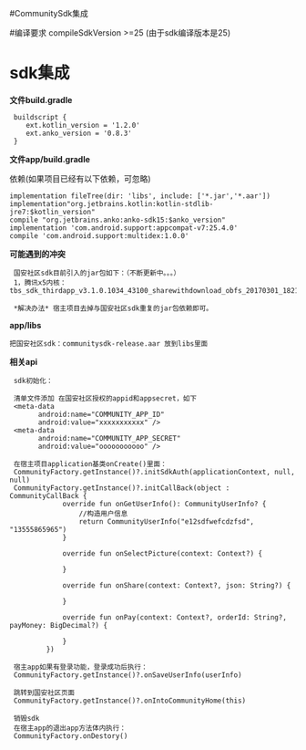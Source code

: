 #CommunitySdk集成

#编译要求
    compileSdkVersion >=25  (由于sdk编译版本是25)

# sdk集成 #
**文件build.gradle**
 
     buildscript {
        ext.kotlin_version = '1.2.0'
        ext.anko_version = '0.8.3'
     }

**文件app/build.gradle**

依赖(如果项目已经有以下依赖，可忽略)

    implementation fileTree(dir: 'libs', include: ['*.jar','*.aar'])
    implementation"org.jetbrains.kotlin:kotlin-stdlib-jre7:$kotlin_version"
    compile "org.jetbrains.anko:anko-sdk15:$anko_version"
    implementation 'com.android.support:appcompat-v7:25.4.0'
    compile 'com.android.support:multidex:1.0.0'

**可能遇到的冲突**

     国安社区sdk目前引入的jar包如下：（不断更新中。。。）
     1，腾讯x5内核：tbs_sdk_thirdapp_v3.1.0.1034_43100_sharewithdownload_obfs_20170301_182143.jar
  
     *解决办法* 宿主项目去掉与国安社区sdk重复的jar包依赖即可。

**app/libs**

    把国安社区sdk：communitysdk-release.aar 放到libs里面

**相关api**

     sdk初始化：
     
     清单文件添加 在国安社区授权的appid和appsecret，如下
     <meta-data
           android:name="COMMUNITY_APP_ID"
           android:value="xxxxxxxxxxx" />
     <meta-data
           android:name="COMMUNITY_APP_SECRET"
           android:value="ooooooooooo" />
           
     在宿主项目application基类onCreate()里面：
     CommunityFactory.getInstance()?.initSdkAuth(applicationContext, null, null)
     CommunityFactory.getInstance()?.initCallBack(object : CommunityCallBack {
                 override fun onGetUserInfo(): CommunityUserInfo? {
                     //构造用户信息
                     return CommunityUserInfo("e12sdfwefcdzfsd", "13555865965")
                 }
     
                 override fun onSelectPicture(context: Context?) {
                     
                 }
     
                 override fun onShare(context: Context?, json: String?) {
                     
                 }
     
                 override fun onPay(context: Context?, orderId: String?, payMoney: BigDecimal?) {
                     
                 }
             })
            
     宿主app如果有登录功能，登录成功后执行：
     CommunityFactory.getInstance()?.onSaveUserInfo(userInfo)
             
     跳转到国安社区页面
     CommunityFactory.getInstance()?.onIntoCommunityHome(this)
     
     销毁sdk
     在宿主app的退出app方法体内执行：
     CommunityFactory.onDestory()
     
     
